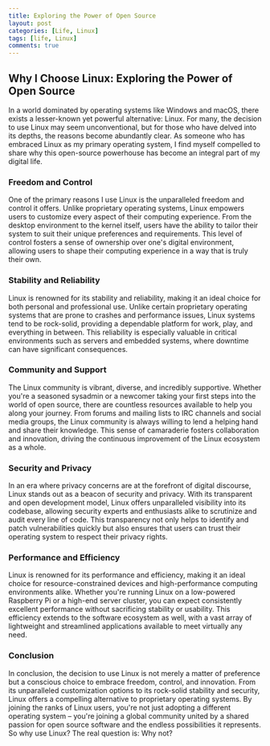 ```yaml
---
title: Exploring the Power of Open Source
layout: post
categories: [Life, Linux]
tags: [life, Linux]
comments: true
---
```


Why I Choose Linux: Exploring the Power of Open Source
---

In a world dominated by operating systems like Windows and macOS, there exists a lesser-known yet powerful alternative: Linux. For many, the decision to use Linux may seem unconventional, but for those who have delved into its depths, the reasons become abundantly clear. As someone who has embraced Linux as my primary operating system, I find myself compelled to share why this open-source powerhouse has become an integral part of my digital life.

### Freedom and Control

One of the primary reasons I use Linux is the unparalleled freedom and control it offers. Unlike proprietary operating systems, Linux empowers users to customize every aspect of their computing experience. From the desktop environment to the kernel itself, users have the ability to tailor their system to suit their unique preferences and requirements. This level of control fosters a sense of ownership over one's digital environment, allowing users to shape their computing experience in a way that is truly their own.

### Stability and Reliability

Linux is renowned for its stability and reliability, making it an ideal choice for both personal and professional use. Unlike certain proprietary operating systems that are prone to crashes and performance issues, Linux systems tend to be rock-solid, providing a dependable platform for work, play, and everything in between. This reliability is especially valuable in critical environments such as servers and embedded systems, where downtime can have significant consequences.

### Community and Support

The Linux community is vibrant, diverse, and incredibly supportive. Whether you're a seasoned sysadmin or a newcomer taking your first steps into the world of open source, there are countless resources available to help you along your journey. From forums and mailing lists to IRC channels and social media groups, the Linux community is always willing to lend a helping hand and share their knowledge. This sense of camaraderie fosters collaboration and innovation, driving the continuous improvement of the Linux ecosystem as a whole.

### Security and Privacy

In an era where privacy concerns are at the forefront of digital discourse, Linux stands out as a beacon of security and privacy. With its transparent and open development model, Linux offers unparalleled visibility into its codebase, allowing security experts and enthusiasts alike to scrutinize and audit every line of code. This transparency not only helps to identify and patch vulnerabilities quickly but also ensures that users can trust their operating system to respect their privacy rights.

### Performance and Efficiency

Linux is renowned for its performance and efficiency, making it an ideal choice for resource-constrained devices and high-performance computing environments alike. Whether you're running Linux on a low-powered Raspberry Pi or a high-end server cluster, you can expect consistently excellent performance without sacrificing stability or usability. This efficiency extends to the software ecosystem as well, with a vast array of lightweight and streamlined applications available to meet virtually any need.

### Conclusion

In conclusion, the decision to use Linux is not merely a matter of preference but a conscious choice to embrace freedom, control, and innovation. From its unparalleled customization options to its rock-solid stability and security, Linux offers a compelling alternative to proprietary operating systems. By joining the ranks of Linux users, you're not just adopting a different operating system – you're joining a global community united by a shared passion for open source software and the endless possibilities it represents. So why use Linux? The real question is: Why not?
